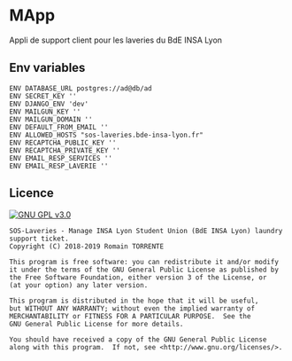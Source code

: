 # MApp
Appli de support client pour les laveries du BdE INSA Lyon

## Env variables

```
ENV DATABASE_URL postgres://ad@db/ad
ENV SECRET_KEY ''
ENV DJANGO_ENV 'dev'
ENV MAILGUN_KEY ''
ENV MAILGUN_DOMAIN ''
ENV DEFAULT_FROM_EMAIL ''
ENV ALLOWED_HOSTS "sos-laveries.bde-insa-lyon.fr"
ENV RECAPTCHA_PUBLIC_KEY ''
ENV RECAPTCHA_PRIVATE_KEY ''
ENV EMAIL_RESP_SERVICES ''
ENV EMAIL_RESP_LAVERIE ''
```

## Licence

[![GNU GPL v3.0](http://www.gnu.org/graphics/gplv3-127x51.png)](http://www.gnu.org/licenses/gpl.html)

```
SOS-Laveries - Manage INSA Lyon Student Union (BdE INSA Lyon) laundry support ticket.
Copyright (C) 2018-2019 Romain TORRENTE

This program is free software: you can redistribute it and/or modify
it under the terms of the GNU General Public License as published by
the Free Software Foundation, either version 3 of the License, or
(at your option) any later version.

This program is distributed in the hope that it will be useful,
but WITHOUT ANY WARRANTY; without even the implied warranty of
MERCHANTABILITY or FITNESS FOR A PARTICULAR PURPOSE.  See the
GNU General Public License for more details.

You should have received a copy of the GNU General Public License
along with this program.  If not, see <http://www.gnu.org/licenses/>.
```
